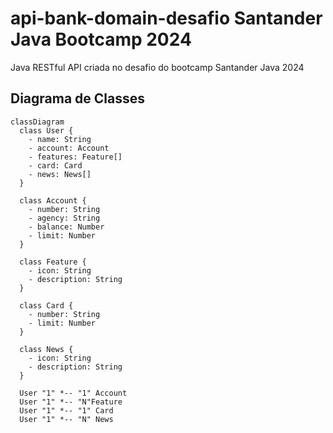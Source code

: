 # api-bank-domain-desafio Santander Java Bootcamp 2024
Java RESTful API criada no desafio do bootcamp Santander Java 2024

## Diagrama de Classes

``` mermaid
classDiagram
  class User {
    - name: String
    - account: Account
    - features: Feature[]
    - card: Card
    - news: News[]
  }

  class Account {
    - number: String
    - agency: String
    - balance: Number
    - limit: Number
  }

  class Feature {
    - icon: String
    - description: String
  }

  class Card {
    - number: String
    - limit: Number
  }

  class News {
    - icon: String
    - description: String
  }

  User "1" *-- "1" Account
  User "1" *-- "N"Feature
  User "1" *-- "1" Card
  User "1" *-- "N" News
```
